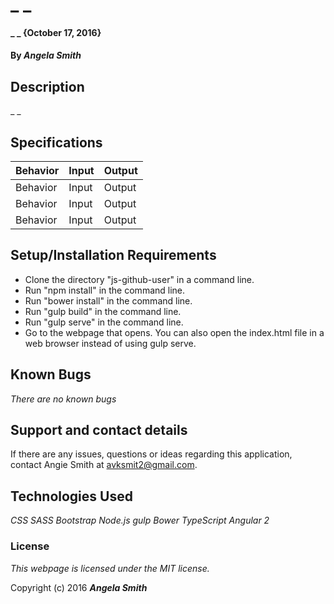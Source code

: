 # _ _

#### _ _ {October 17, 2016}

#### By _**Angela Smith**_

## Description

_ _

## Specifications

| Behavior      | Input       |Output|
| ------------- |-------------| -----|
| Behavior      | Input       |Output|
| Behavior      | Input       |Output|
| Behavior      | Input       |Output|


## Setup/Installation Requirements

* Clone the directory "js-github-user" in a command line.
* Run "npm install" in the command line.
* Run "bower install" in the command line.
* Run "gulp build" in the command line.
* Run "gulp serve" in the command line.
* Go to the webpage that opens. You can also open the index.html file in a web browser instead of using gulp serve.

## Known Bugs

_There are no known bugs_

## Support and contact details

If there are any issues, questions or ideas regarding this application, contact Angie Smith at avksmit2@gmail.com.

## Technologies Used

_CSS
SASS
Bootstrap
Node.js
gulp
Bower
TypeScript
Angular 2_

### License

*This webpage is licensed under the MIT license.*

Copyright (c) 2016 _**Angela Smith**_

